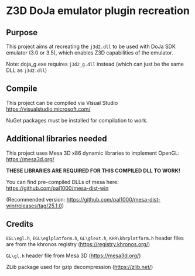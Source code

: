 # Z3D DoJa emulator plugin recreation

## Purpose

This project aims at recreating the `j3d2.dll` to be used with DoJa SDK emulator (3.0 or 3.5),
which enables Z3D capabilities of the emulator.

Note: doja_g.exe requires `j3d2_g.dll` instead (which can just be the same DLL as `j3d2.dll`)

## Compile

This project can be compiled via Visual Studio https://visualstudio.microsoft.com/

NuGet packages must be installed for compilation to work.

## Additional libraries needed

This project uses Mesa 3D x86 dynamic libraries to implement OpenGL: https://mesa3d.org/

**THESE LIBRARIES ARE REQUIRED FOR THIS COMPILED DLL TO WORK!**

You can find pre-compiled DLLs of mesa here: https://github.com/pal1000/mesa-dist-win

(Recommended version: https://github.com/pal1000/mesa-dist-win/releases/tag/25.1.0)

## Credits

`EGL\egl.h`, `EGL\eglplatform.h`, `GL\glext.h`, `KHR\khrplatform.h` header files are from the khronos registry (https://registry.khronos.org/)

`GL\gl.h` header file from Mesa 3D (https://mesa3d.org/)

ZLib package used for gzip decompression (https://zlib.net/)